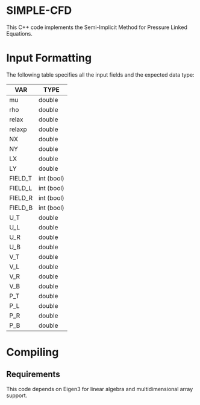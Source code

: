 # SIMPLE-CFD
This C++ code implements the Semi-Implicit Method for Pressure Linked Equations.

# Input Formatting

The following table specifies all the input fields and the expected data type:

| VAR | TYPE |
| --- | --- |
| mu | double |
| rho | double |
| relax | double |
| relaxp | double |
| NX | double |
| NY | double |
| LX | double |
| LY | double |
| FIELD_T | int (bool) |
| FIELD_L | int (bool) |
| FIELD_R | int (bool) |
| FIELD_B | int (bool) |
| U_T | double |
| U_L | double |
| U_R | double |
| U_B | double |
| V_T | double |
| V_L | double |
| V_R | double |
| V_B | double |
| P_T | double |
| P_L | double |
| P_R | double |
| P_B | double |



# Compiling
## Requirements
This code depends on Eigen3 for linear algebra and multidimensional array support.

